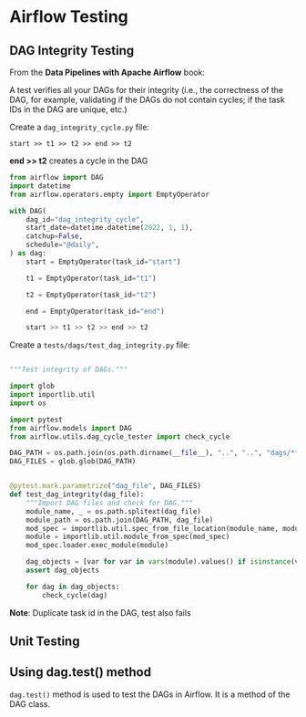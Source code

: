# Airflow Testing

## DAG Integrity Testing

From the **Data Pipelines with Apache Airflow** book:

A test verifies all your DAGs for their integrity (i.e., the correctness of the DAG, for example, validating if the DAGs do not contain cycles; if the task IDs in the DAG are unique, etc.)

Create a `dag_integrity_cycle.py` file:

`start >> t1 >> t2 >> end >> t2`

**end >> t2** creates a cycle in the DAG

```python
from airflow import DAG
import datetime
from airflow.operators.empty import EmptyOperator

with DAG(
    dag_id="dag_integrity_cycle",
    start_date=datetime.datetime(2022, 1, 1),
    catchup=False,
    schedule="@daily",
) as dag:
    start = EmptyOperator(task_id="start")

    t1 = EmptyOperator(task_id="t1")

    t2 = EmptyOperator(task_id="t2")

    end = EmptyOperator(task_id="end")

    start >> t1 >> t2 >> end >> t2
```

Create a `tests/dags/test_dag_integrity.py` file:

```python

"""Test integrity of DAGs."""

import glob
import importlib.util
import os

import pytest
from airflow.models import DAG
from airflow.utils.dag_cycle_tester import check_cycle

DAG_PATH = os.path.join(os.path.dirname(__file__), "..", "..", "dags/**.py")
DAG_FILES = glob.glob(DAG_PATH)


@pytest.mark.parametrize("dag_file", DAG_FILES)
def test_dag_integrity(dag_file):
    """Import DAG files and check for DAG."""
    module_name, _ = os.path.splitext(dag_file)
    module_path = os.path.join(DAG_PATH, dag_file)
    mod_spec = importlib.util.spec_from_file_location(module_name, module_path)
    module = importlib.util.module_from_spec(mod_spec)
    mod_spec.loader.exec_module(module)

    dag_objects = [var for var in vars(module).values() if isinstance(var, DAG)]
    assert dag_objects

    for dag in dag_objects:
        check_cycle(dag)

```

**Note**: Duplicate task id in the DAG, test also fails

## Unit Testing

## Using dag.test() method

`dag.test()` method is used to test the DAGs in Airflow. It is a method of the DAG class.
